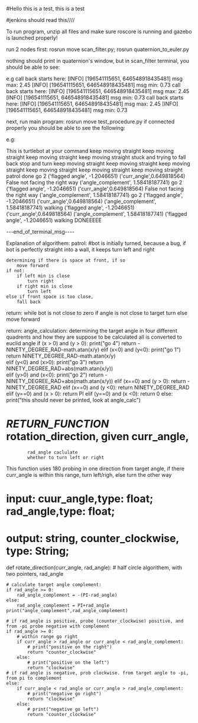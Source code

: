 #Hello this is a test, this is a test

#jenkins should read this////

To run program, unzip all files and make sure roscore is running and gazebo is launched properly!

run 2 nodes first: rosrun move scan_filter.py; rosrun quaternion_to_euler.py

nothing should print in quaternion's window, 
but in scan_filter terminal, you should be able to see:

e.g
call back starts here:
[INFO] [196541115651, 646548918435481] msg max: 2.45
[INFO] [196541115651, 646548918435481] msg min: 0.73
call back starts here:
[INFO] [196541115651, 646548918435481] msg max: 2.45
[INFO] [196541115651, 646548918435481] msg min: 0.73
call back starts here:
[INFO] [196541115651, 646548918435481] msg max: 2.45
[INFO] [196541115651, 646548918435481] msg min: 0.73

 
next, run main program: rosrun move test_procedure.py
if connected properly you should be able to see the following:

e.g:

This is turtlebot at your command
keep moving straight
keep moving straight
keep moving straight
keep moving straight
stuck and trying to fall back
stop and turn
keep moving straight
keep moving straight
keep moving straight
keep moving straight
keep moving straight
keep moving straight
patrol done
go 2
('flagged angle', -1.2046651)
('curr_angle',0.649818564)
False
not facing the right way
('angle_complement', 1.58418187741)
go 2
('flagged angle', -1.2046651)
('curr_angle',0.649818564)
False
not facing the right way
('angle_complement', 1.58418187741)
go 2
('flagged angle', -1.2046651)
('curr_angle',0.649818564)
('angle_complement', 1.58418187741)
walking
('flagged angle', -1.2046651)
('curr_angle',0.649818564)
('angle_complement', 1.58418187741)
('flagged angle', -1.2046651)
walking
DONEEEEE

---end_of_terminal_msg----

Explanation of algorithem:
patrol:
	#bot is initially turned, because a bug, if bot is perfectly straight into a wall, it keeps turn left and right

	determining if there is space at front, if so
		move forward
	if not:
		if left min is close
			turn right
		if right min is close
			turn left
	else if front space is too close, 
		fall back

return:
	while bot is not close to zero
		if angle is not close to target
			turn
		else 
			move forward

return:
	angle_calculation:
		determining the target angle in four different quadrents and how they are suppose to be calculated
		all is converted to euclid angle
	    if (x > 0) and (y > 0): 
	        print("go 4")
 	       return -NINETY_DEGREE_RAD-math.atan(x/y)
	    elif (x<0) and (y<0):
 	       print("go 1")
 	       return NINETY_DEGREE_RAD-math.atan(x/y)        
 	   elif (y<0) and (x>0):
 	       print("go 3")
	        return NINETY_DEGREE_RAD+abs(math.atan(x/y))        
	    elif (y>0) and (x<0):
	        print("go 2")
	        return -NINETY_DEGREE_RAD+abs(math.atan(x/y))
	    elif (x==0) and (y > 0):
	        return -NINETY_DEGREE_RAD
	    elif (x==0) and (y <0):
	        return NINETY_DEGREE_RAD
	    elif (y==0) and (x > 0):
	        return PI
	    elif (y==0) and (x <0):
	        return 0
	    else:
	        print("this should never be printed, look at angle_calc")

# ***RETURN_FUNCTION*** rotation_direction, given curr_angle, 
			rad_angle caclulate 
			whether to turn left or right

This function uses 180 probing in one direction from target angle, if there curr_angle is within this range, turn left/righ, else turn the other way

#   input: cuur_angle,type: float; rad_angle,type: float;
#   output:  string, counter_clockwise, type: String;
def rotate_direction(curr_angle, rad_angle):
    # half circle algorithem, with two pointers, rad_angle 
    
    # calculate target angle complement:
    if rad_angle >= 0:
        rad_angle_complement = -(PI-rad_angle)
    else:
        rad_angle_complement = PI+rad_angle
    print("angle_complement",rad_angle_complement)

    # if rad_angle is positive, probe (counter_clockwise) positive, and from -pi probe negative with complement
    if rad_angle >= 0:
        # within range go right
        if curr_angle > rad_angle or curr_angle < rad_angle_complement:
            # print("positive on the right")
            return "counter_clockwise"
        else:
            # print("positive on the left")
            return "clockwise"
    # if rad_angle is negative, prob clockwise. from target angle to -pi, from pi to complement
    else:
        if curr_angle < rad_angle or curr_angle > rad_angle_complement:
            # print("negative go right")
            return "clockwise"
        else:
            # print("negative go left")
            return "counter_clockwise"

